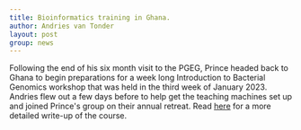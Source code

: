 ```yaml
---
title: Bioinformatics training in Ghana.
author: Andries van Tonder
layout: post
group: news
---
```


Following the end of his six month visit to the PGEG, Prince headed back to Ghana to begin preparations for a week long Introduction to Bacterial Genomics workshop that was held in the third week of January 2023. Andries flew out a few days before to help get the teaching machines set up and joined Prince's group on their annual retreat.  Read [here](https://noguchi.org.gh/workshop-on-introduction-to-bacterial-genomics-bioinformatics-held-at-the-nmimr-arl/) for a more detailed write-up of the course.
